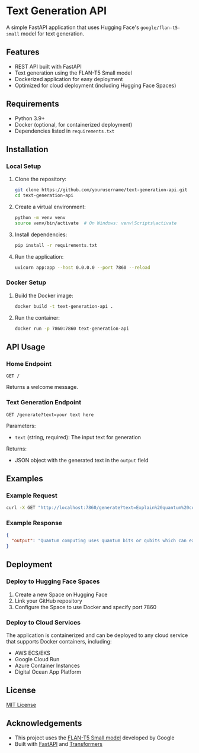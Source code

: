 # Text Generation API

A simple FastAPI application that uses Hugging Face's `google/flan-t5-small` model for text generation.

## Features

- REST API built with FastAPI
- Text generation using the FLAN-T5 Small model
- Dockerized application for easy deployment
- Optimized for cloud deployment (including Hugging Face Spaces)

## Requirements

- Python 3.9+
- Docker (optional, for containerized deployment)
- Dependencies listed in `requirements.txt`

## Installation

### Local Setup

1. Clone the repository:
   ```bash
   git clone https://github.com/yourusername/text-generation-api.git
   cd text-generation-api
   ```

2. Create a virtual environment:
   ```bash
   python -m venv venv
   source venv/bin/activate  # On Windows: venv\Scripts\activate
   ```

3. Install dependencies:
   ```bash
   pip install -r requirements.txt
   ```

4. Run the application:
   ```bash
   uvicorn app:app --host 0.0.0.0 --port 7860 --reload
   ```

### Docker Setup

1. Build the Docker image:
   ```bash
   docker build -t text-generation-api .
   ```

2. Run the container:
   ```bash
   docker run -p 7860:7860 text-generation-api
   ```

## API Usage

### Home Endpoint

```
GET /
```

Returns a welcome message.

### Text Generation Endpoint

```
GET /generate?text=your text here
```

Parameters:
- `text` (string, required): The input text for generation

Returns:
- JSON object with the generated text in the `output` field

## Examples

### Example Request

```bash
curl -X GET "http://localhost:7860/generate?text=Explain%20quantum%20computing"
```

### Example Response

```json
{
  "output": "Quantum computing uses quantum bits or qubits which can exist in multiple states at once, allowing for parallel computations."
}
```

## Deployment

### Deploy to Hugging Face Spaces

1. Create a new Space on Hugging Face
2. Link your GitHub repository
3. Configure the Space to use Docker and specify port 7860

### Deploy to Cloud Services

The application is containerized and can be deployed to any cloud service that supports Docker containers, including:

- AWS ECS/EKS
- Google Cloud Run
- Azure Container Instances
- Digital Ocean App Platform

## License

[MIT License](LICENSE)

## Acknowledgements

- This project uses the [FLAN-T5 Small model](https://huggingface.co/google/flan-t5-small) developed by Google
- Built with [FastAPI](https://fastapi.tiangolo.com/) and [Transformers](https://huggingface.co/docs/transformers/index)
